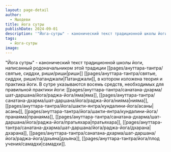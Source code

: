 ```yaml
---
layout: page-detail
author:
  - Яшодеви
title: йога сутры
publishDate: 2024-09-01
description: '"Йога-сутры" - канонический текст традиционной школы йоги, написанный родоначальником этой традиции риши Патанджали, в котором изложена теория и практика йоги. В сутре указываются восемь средств, необходимых для правильной практики йоги яма, нияма, асана, пранаяма, пратьяхара, дхарана, дхьяна, самадхи.'
tags:
  - йога-сутры
image:
---
```

"Йога сутры" - канонический текст традиционной школы йоги, написанный родоначальником этой традиции [[pages/ануттара-тантра/святые, сиддхи, риши/риши|риши]] [[pages/ануттара-тантра/святые, сиддхи, риши/патанджали|Патанджали]], в котором изложена теория и практика йоги. В сутре указываются восемь средств, необходимых для правильной практики йоги: [[pages/ануттара-тантра/санатана-дхарма/шат-даршана/йога/раджа-йога/яма|яма]], [[pages/ануттара-тантра/санатана-дхарма/шат-даршана/йога/раджа-йога/нияма|нияма]], [[pages/ануттара-тантра/йога/шакти-янтра/кундалини-йога/асаны|асаны]], [[pages/ануттара-тантра/йога/шакти-янтра/кундалини-йога/пранаяма|пранаяма]], [[pages/ануттара-тантра/санатана-дхарма/шат-даршана/йога/раджа-йога/пратьяхара|пратьяхара]], [[pages/ануттара-тантра/санатана-дхарма/шат-даршана/йога/раджа-йога/дхарана|дхарана]], [[pages/ануттара-тантра/санатана-дхарма/шат-даршана/йога/раджа-йога/дхьяна|дхьяна]], [[pages/ануттара-тантра/йога/плод учения/самадхи|самадхи]].

